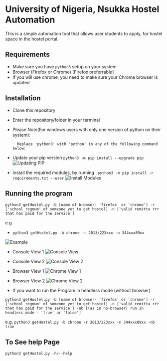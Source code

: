 # University of Nigeria, Nsukka Hostel Automation
This is a simple automation tool that allows user students to apply, for hostel space in the hostel portal.

## Requirements 
- Make sure you have ```python3``` setup on your system
- Browser (Firefox or Chrome) [Firefox preferrable]
- If you will use chrome, you need to make sure your Chrome browser is updated

## Installation 
- Clone this repository
- Enter the repository/folder in your terminal

- Please Note(For windows users with only one version of python on their system):

        Replace 'python3' with 'python' in any of the following command below:
- Update your pip version
```python3 -m pip install --upgrade pip```
![Updating PIP](examples/install-pip.png "Updating PIP")
- Install the required modules, by running
``` python3 -m pip install -r requirements.txt --user``` 
![Install Modules](examples/install-modules.png "Install required modules")

## Running the program
```python3 getHostel.py -b [name of browser- 'firefox' or 'chrome'] -r ['school_regnum' of someone yet to get hostel] -n ['valid remitta rrr that has paid for the service']```

e.g 
- ```python3 getHostel.py -b chrome -r 2013/223xxx -n 344xxx89xx ```

![Example](examples/example_terminal_1.png "Console View 1")
- Console View 1
![Console View](examples/example_terminal_2.png "Console View 2")
- Console View 2
![Console View 2](examples/example_terminal_3.png "Console View 3")
- Browser View 1
![Chrome View 1](examples/example_browser_1.png "Chrome View 1")
- Browser View 2
![Chrome View 2](examples/example_browser_2.png "Chrome View 2")

- If you want to run the Program in headless mode (without browser)

``` python3 getHostel.py -b [name of browser- 'firefox' or 'chrome'] -r ['school_regnum' of someone yet to get hostel] -n ['valid remitta rrr that has paid for the service'] -nb [(as in no-browser) run in headless mode - 'true' or 'false'] ```

e.g.
``` python3 getHostel.py -b chrome -r 2013/223xxx -n 344xxx89xx -nb true ```

## To See help Page
```
python3 getHostel.py -h/--help
```

